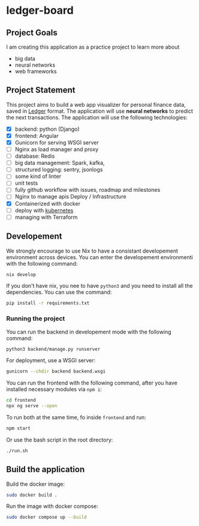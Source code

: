 # ledger-board

## Project Goals

I am creating this application as a practice project to learn more about
- big data
- neural networks
- web frameworks

## Project Statement

This project aims to build a web app visualizer for personal finance data, saved in [Ledger](https://github.com/ledger/ledger) format. The application will use **neural networks** to predict the next transactions. The application will use the following technologies:
- [x] backend: python (Django)
- [x] frontend: Angular
- [x] Gunicorn for serving WSGI server
- [ ] Nginx as load manager and proxy
- [ ] database: Redis
- [ ] big data management: Spark, kafka,
- [ ] structured logging: sentry, jsonlogs
- [ ] some kind of linter
- [ ] unit tests
- [ ] fully github workflow with issues, roadmap and milestones
- [ ] Nginx to manage apis
Deploy / Infrastructure
- [x] Containerized with docker
- [ ] deploy with [kubernetes](https://github.com/kubernetes/kubernetes)
- [ ] managing with Terraform

## Developement

We strongly encourage to use Nix to have a consistant developement environment across devices. You can enter the developement environmenti with the following command:
```bash
nix develop
```

If you don't have nix, you nee to have `python3` and you need to install all the dependencies. You can use the command:
```bash
pip install -r requirements.txt
```

### Running the project

You can run the backend in developement mode with the following command:
```bash
python3 backend/manage.py runserver 
```
For deployment, use a WSGI server:
```bash
gunicorn --chdir backend backend.wsgi
```

You can run the frontend with the following command, after you have installed necessary modules via `npm i`:
```bash
cd frontend
npx ng serve --open
```

To run both at the same time, fo inside `frontend` and run:
```bash
npm start
```
Or use the bash script in the root directory:
```bash
./run.sh
```

## Build the application
Build the docker image:
```bash
sudo docker build .
```
Run the image with docker compose:
```bash
sudo docker compose up --build
```

